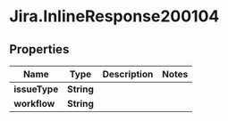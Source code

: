 # Jira.InlineResponse200104

## Properties

Name | Type | Description | Notes
------------ | ------------- | ------------- | -------------
**issueType** | **String** |  | 
**workflow** | **String** |  | 


